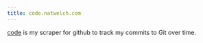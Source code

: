 ```yaml
---
title: code.natwelch.com
---
```


[code](https://github.com/icco/code.natwelch.com) is my scraper for github to track my commits to Git over time.
